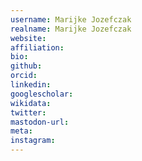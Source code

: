 ```yaml
---
username: Marijke Jozefczak
realname: Marijke Jozefczak
website: 
affiliation: 
bio: 
github: 
orcid: 
linkedin: 
googlescholar: 
wikidata: 
twitter: 
mastodon-url: 
meta:
instagram:
---
```


